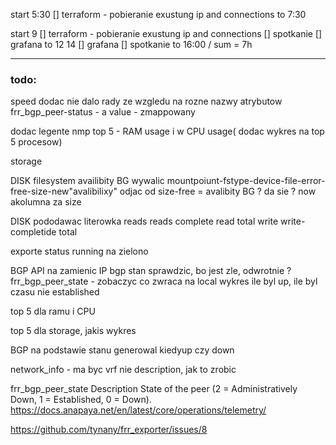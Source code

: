 start 5:30
[] terraform - pobieranie exustung ip and connections
to 7:30

start 9
[] terraform - pobieranie exustung ip and connections
[] spotkanie
[] grafana
to 12
14
[] grafana
[] spotkanie
to 16:00 / sum = 7h


***
### todo:
speed dodac nie dalo rady ze wzgledu na rozne nazwy atrybutow
frr_bgp_peer-status - a value - zmappowany


dodac legente nmp top 5 - RAM usage i w CPU usage( dodac wykres na top 5 procesow)

storage

DISK
filesystem availibity BG wywalic 
mountpoiunt-fstype-device-file-error-free-size-new"avalibilixy"
odjac od size-free = avalibity BG ? da sie ? now akolumna za size

DISK pododawac literowka
reads reads complete read total write  write-completide total

exporte status running na zielono

BGP
API na zamienic IP
bgp stan sprawdzic, bo jest zle, odwrotnie ?
frr_bgp_peer_state - zobaczyc co zwraca na local
wykres ile byl up, ile byl czasu nie established

top 5 dla ramu i CPU


top 5 dla storage, jakis wykres

BGP na podstawie stanu generowal kiedyup czy down

network_info - ma byc vrf nie description, jak to zrobic

frr_bgp_peer_state
Description
State of the peer (2 = Administratively Down, 1 = Established, 0 = Down).
https://docs.anapaya.net/en/latest/core/operations/telemetry/

https://github.com/tynany/frr_exporter/issues/8